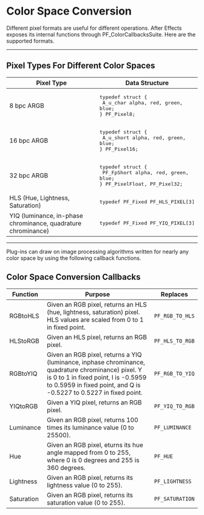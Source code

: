 # Color Space Conversion

Different pixel formats are useful for different operations. After Effects exposes its internal functions through PF_ColorCallbacksSuite. Here are the supported formats.

---

## Pixel Types For Different Color Spaces

|                          Pixel Type                           |                                                  Data Structure                                                   |
| ------------------------------------------------------------- | ----------------------------------------------------------------------------------------------------------------- |
| 8 bpc ARGB                                                    | <pre lang="cpp">typedef struct {<br/>  A_u_char alpha, red, green, blue;<br/>} PF_Pixel8;</pre>                   |
| 16 bpc ARGB                                                   | <pre lang="cpp">typedef struct {<br/>  A_u_short alpha, red, green, blue;<br/>} PF_Pixel16;</pre>                 |
| 32 bpc ARGB                                                   | <pre lang="cpp">typedef struct {<br/>  PF_FpShort alpha, red, green, blue;<br/>} PF_PixelFloat, PF_Pixel32;</pre> |
| HLS (Hue, Lightness, Saturation)                              | <pre lang="cpp">typedef PF_Fixed PF_HLS_PIXEL[3]</pre>                                                            |
| YIQ (luminance, in-phase chrominance, quadrature chrominance) | <pre lang="cpp">typedef PF_Fixed PF_YIQ_PIXEL[3]</pre>                                                            |

---

Plug-ins can draw on image processing algorithms written for nearly any color space by using the following callback functions.

## Color Space Conversion Callbacks

|  Function  |                                                                                                     Purpose                                                                                                     |    Replaces     |
| ---------- | --------------------------------------------------------------------------------------------------------------------------------------------------------------------------------------------------------------- | --------------- |
| RGBtoHLS   | Given an RGB pixel, returns an HLS (hue, lightness, saturation) pixel. HLS values are scaled from 0 to 1 in fixed point.                                                                                        | `PF_RGB_TO_HLS` |
| HLStoRGB   | Given an HLS pixel, returns an RGB pixel.                                                                                                                                                                       | `PF_HLS_TO_RGB` |
| RGBtoYIQ   | Given an RGB pixel, returns a YIQ (luminance, inphase chrominance, quadrature chrominance) pixel. Y is 0 to 1 in fixed point, I is -0.5959 to 0.5959 in fixed point, and Q is -0.5227 to 0.5227 in fixed point. | `PF_RGB_TO_YIQ` |
| YIQtoRGB   | Given a YIQ pixel, returns an RGB pixel.                                                                                                                                                                        | `PF_YIQ_TO_RGB` |
| Luminance  | Given an RGB pixel, returns 100 times its luminance value (0 to 25500).                                                                                                                                         | `PF_LUMINANCE`  |
| Hue        | Given an RGB pixel, eturns its hue angle mapped from 0 to 255, where 0 is 0 degrees and 255 is 360 degrees.                                                                                                     | `PF_HUE`        |
| Lightness  | Given an RGB pixel, returns its lightness value (0 to 255).                                                                                                                                                     | `PF_LIGHTNESS`  |
| Saturation | Given an RGB pixel, returns its saturation value (0 to 255).                                                                                                                                                    | `PF_SATURATION` |
